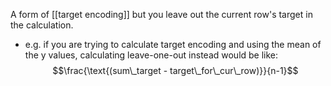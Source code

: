 A form of [[target encoding]] but you leave out the current row's target in the calculation.
- e.g. if you are trying to calculate target encoding and using the mean of the y values, calculating leave-one-out instead would be like:
$$\frac{\text{(sum\_target - target\_for\_cur\_row)}}{n-1}$$